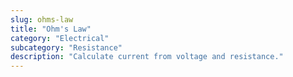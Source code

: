 ```yaml
---
slug: ohms-law
title: "Ohm's Law"
category: "Electrical"
subcategory: "Resistance"
description: "Calculate current from voltage and resistance."
---
```


